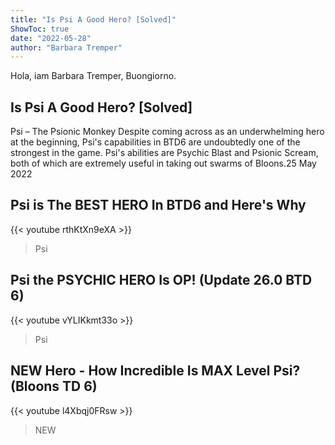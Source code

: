 ```yaml
---
title: "Is Psi A Good Hero? [Solved]"
ShowToc: true 
date: "2022-05-28"
author: "Barbara Tremper" 
---
```


Hola, iam Barbara Tremper, Buongiorno.
## Is Psi A Good Hero? [Solved]
Psi – The Psionic Monkey Despite coming across as an underwhelming hero at the beginning, Psi's capabilities in BTD6 are undoubtedly one of the strongest in the game. Psi's abilities are Psychic Blast and Psionic Scream, both of which are extremely useful in taking out swarms of Bloons.25 May 2022

## Psi is The BEST HERO In BTD6 and Here's Why
{{< youtube rthKtXn9eXA >}}
>Psi

## Psi the PSYCHIC HERO Is OP! (Update 26.0 BTD 6)
{{< youtube vYLIKkmt33o >}}
>Psi

## NEW Hero - How Incredible Is MAX Level Psi? (Bloons TD 6)
{{< youtube l4Xbqj0FRsw >}}
>NEW 


